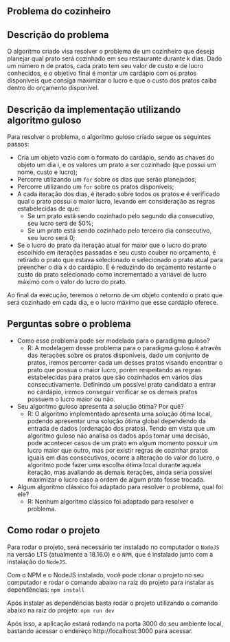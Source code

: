 ## Problema do cozinheiro

## Descrição do problema
O algoritmo criado visa resolver o problema de um cozinheiro que deseja planejar
qual prato será cozinhado em seu restaurante durante k dias. Dado um número n de
pratos, cada prato tem seu valor de custo e de lucro conhecidos, e o objetivo
final é montar um cardápio com os pratos disponíveis que consiga maximizar o
lucro e que o custo dos pratos caiba dentro do orçamento disponível.

## Descrição da implementação utilizando algoritmo guloso
Para resolver o problema, o algoritmo guloso criado segue os seguintes passos:
- Cria um objeto vazio com o formato do cardápio, sendo as chaves do objeto um dia i,
e os valores um prato a ser cozinhado (que possui um nome, custo e lucro);
- Percorre utilizando um `for` sobre os dias que serão planejados;
- Percorre utilizando um `for` sobre os pratos disponíveis;
- A cada iteração dos dias, é iterado sobre todos os pratos e é verificado qual o prato
possui o maior lucro, levando em consideração as regras estabelecidas de que:
  - Se um prato está sendo cozinhado pelo segundo dia consecutivo, seu lucro será de 50%;
  - Se um prato está sendo cozinhado pelo terceiro dia consecutivo, seu lucro será 0;
- Se o lucro do prato da iteração atual for maior que o lucro do prato escolhido
em iterações passadas e seu custo couber no orçamento, é retirado o prato que estava selecionado e
selecionado o prato atual para preencher o dia x do cardápio. E é reduzindo do orçamento restante
o custo do prato selecionado como incrementado a variável de lucro máximo com o valor do lucro do prato.

Ao final da execução, teremos o retorno de um objeto contendo o prato que será cozinhado
em cada dia, e o lucro máximo que esse cardápio oferece.

## Perguntas sobre o problema
- Como esse problema pode ser modelado para o paradigma guloso?
  - R: A modelagem desse problema para o paradigma guloso é através das iterações sobre os pratos
disponíveis, dado um conjunto de pratos, iremos percorrer cada um desses pratos visando encontrar
o prato que possua o maior lucro, porém respeitando as regras estabelecidas para pratos que são
cozinhados em vários dias consecutivamente. Definindo um possível prato candidato a entrar no cardápio,
iremos conseguir verificar se os demais pratos possuem o lucro maior ou não.
- Seu algoritmo guloso apresenta a solução ótima? Por quê?
  - R: O algoritmo implementado apresenta uma solução ótima local, podendo apresentar uma solução ótima
global dependendo da entrada de dados (ordenação dos pratos). Tendo em vista que um algoritmo guloso
não analisa os dados após tomar uma decisão, pode acontecer casos de um prato em algum momento possuir
um lucro maior que outro, mas por existir regras de cozinhar pratos iguais em dias consecutivos, ocorre
a alteração do valor do lucro, o algoritmo pode fazer uma escolha ótima local durante aquela iteração, mas avaliando as demais iterações, ainda seria possível maximizar o lucro caso a ordem de algum
prato fosse trocada.
- Algum algoritmo clássico foi adaptado para resolver o problema, qual foi ele?
  - R: Nenhum algoritmo clássico foi adaptado para resolver o problema.

## Como rodar o projeto
Para rodar o projeto, será necessário ter instalado no computador o `NodeJS` na versão LTS (atualmente a 18.16.0) e o `NPM`, que é instalado junto com a instalação do `NodeJS`.

Com o NPM e o NodeJS instalado, você pode clonar o projeto no seu computador e rodar o comando abaixo na raíz do projeto para instalar as dependências:
`npm install`

Após instalar as dependências basta rodar o projeto utilizando o comando abaixo na raíz do projeto:
`npm run dev`

Após isso, a aplicação estará rodando na porta 3000 do seu ambiente local, bastando acessar o endereço http://localhost:3000 para acessar.
